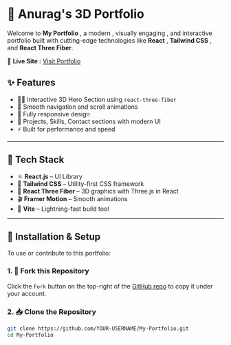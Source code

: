 # 🌟 Anurag's 3D Portfolio

Welcome to **My Portfolio** , a modern , visually engaging , and interactive portfolio built with cutting-edge technologies like **React** , **Tailwind CSS** , and **React Three Fiber**.

🔗 **Live Site :** [Visit Portfolio](https://my-portfolio-two-delta-16.vercel.app/)

## ✨ Features

- 🧑‍💻 Interactive 3D Hero Section using `react-three-fiber`
- 🎯 Smooth navigation and scroll animations
- 📱 Fully responsive design
- 💼 Projects, Skills, Contact sections with modern UI
- ⚡ Built for performance and speed

---

## 🚀 Tech Stack

- ⚛️ **React.js** – UI Library  
- 🎨 **Tailwind CSS** – Utility-first CSS framework  
- 🌌 **React Three Fiber** – 3D graphics with Three.js in React  
- 🎬 **Framer Motion** – Smooth animations  
- 🔧 **Vite** – Lightning-fast build tool

---

## 🔧 Installation & Setup

To use or contribute to this portfolio:

### 1. 🍴 Fork this Repository

Click the `Fork` button on the top-right of the [GitHub repo](https://github.com/Anurag-singh-RBU/My-Portfolio) to copy it under your account.

### 2. 📥 Clone the Repository

```bash
git clone https://github.com/YOUR-USERNAME/My-Portfolio.git
cd My-Portfolio
